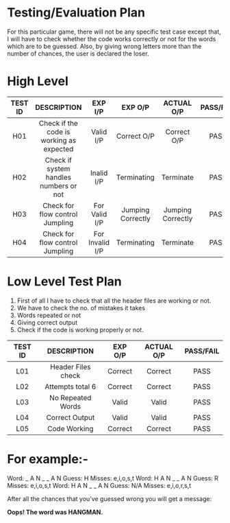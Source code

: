# Testing/Evaluation Plan

For this particular game, there will not be any specific test case except that, I will have to check whether the code works correctly or not for the words which are to be guessed. Also, by giving wrong letters more than the number of chances, the user is declared the loser.

# High Level  

|  TEST ID  |  DESCRIPTION  |  EXP I/P  |  EXP O/P  |  ACTUAL O/P  | PASS/FAIL |
|:---------:|:-------------:|:---------:|:---------:|:------------:|:---------:|
| H01       | Check if the code is working as expected | Valid I/P | Correct O/P | Correct O/P | PASS |
| H02       | Check if system handles numbers or not   | Inalid I/P | Terminating | Terminate | PASS |
| H03       | Check for flow control Jumpling          | For Valid I/P | Jumping Correctly | Jumping Correctly | PASS |
| H04       | Check for flow control Jumpling          | For Invalid I/P | Terminating | Terminate | PASS |

# Low Level Test Plan

1. First of all I have to check that all the header files are working or not.
2. We have to check the no. of mistakes it takes
3. Words repeated or not
4. Giving correct output
5. Check if the code is working properly or not.

| TEST ID | DESCRIPTION | EXP O/P | ACTUAL O/P | PASS/FAIL |
|:-------:|:-----------:|:-------:|:----------:|:---------:|
| L01     | Header Files check | Correct | Correct | PASS |
| L02     | Attempts total 6 | Correct  | Correct | PASS |
| L03     | No Repeated Words | Valid | Valid | PASS |
| L04     | Correct Output | Valid | Valid | PASS |
| L05     | Code Working | Correct | Correct | PASS |

# For example:-
Word: _ A N _ _ A N Guess: H Misses: 	e,i,o,s,t 
Word: H A N _ _ A N Guess: R Misses: e,i,o,s,t 
Word: H A N _ _ A N Guess: N/A Misses: e,i,o,r,s,t 

After all the chances that you’ve guessed wrong you will get a message:

**Oops! The word was HANGMAN.**

